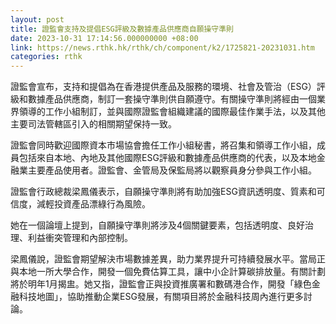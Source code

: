 ```yaml
---
layout: post
title: 證監會支持及提倡ESG評級及數據產品供應商自願操守準則
date: 2023-10-31 17:14:56.000000000 +08:00
link: https://news.rthk.hk/rthk/ch/component/k2/1725821-20231031.htm
categories: rthk
---
```


證監會宣布，支持和提倡為在香港提供產品及服務的環境、社會及管治（ESG）評級和數據產品供應商，制訂一套操守準則供自願遵守。有關操守準則將經由一個業界領導的工作小組制訂，並與國際證監會組織建議的國際最佳作業手法，以及其他主要司法管轄區引入的相關期望保持一致。

證監會同時歡迎國際資本市場協會擔任工作小組秘書，將召集和領導工作小組，成員包括來自本地、內地及其他國際ESG評級和數據產品供應商的代表，以及本地金融業主要產品使用者。證監會、金管局及保監局將以觀察員身分參與工作小組。

證監會行政總裁梁鳳儀表示，自願操守準則將有助加強ESG資訊透明度、質素和可信度，減輕投資產品漂綠行為風險。

她在一個論壇上提到，自願操守準則將涉及4個關鍵要素，包括透明度、良好​​治理、利益衝突管理和內部控制。

梁鳳儀說，證監會期望解決市場數據差異，助力業界提升可持續發展水平。當局正與本地一所大學合作，開發一個免費估算工具，讓中小企計算碳排放量。有關計劃將於明年1月揭盅。她又指，證監會正與投資推廣署和數碼港合作，開發「綠色金融科技地圖」，協助推動企業ESG發展，有關項目將於金融科技周內進行更多討論。
